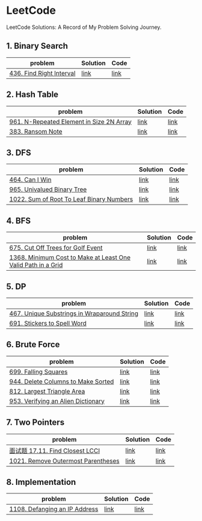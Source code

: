 # LeetCode

LeetCode Solutions: A Record of My Problem Solving Journey.

## 1. Binary Search

| problem | Solution | Code |
| --- | --- | --- |
|[436. Find Right Interval](https://leetcode.cn/problems/find-right-interval/)|[link](https://leetcode.cn/problems/find-right-interval/solution/er-fen-cha-zhao-by-harmonly-lwfq/)|[link](https://github.com/harmonly/leetcode-study/tree/main/src/S436.cpp)|

## 2. Hash Table

| problem | Solution | Code |
| --- | --- | --- |
|[961. N-Repeated Element in Size 2N Array](https://leetcode.cn/problems/n-repeated-element-in-size-2n-array/)|[link](https://leetcode.cn/problems/n-repeated-element-in-size-2n-array/solution/by-harmonly-irp2/)|[link](https://github.com/harmonly/leetcode-study/tree/main/src/S961.cpp)|
|[383. Ransom Note](https://leetcode.cn/problems/ransom-note/)|[link](https://leetcode.cn/problems/ransom-note/solution/ha-xi-biao-by-harmonly-nkh4/)|[link](https://github.com/harmonly/leetcode-study/tree/main/src/S383.cpp)|

## 3. DFS

| problem | Solution | Code |
| --- | --- | --- |
|[464. Can I Win](https://leetcode.cn/problems/can-i-win/)|[link](https://leetcode.cn/problems/can-i-win/solution/bo-yi-lun-by-harmonly-idcy/)|[link](https://github.com/harmonly/leetcode-study/tree/main/src/S464.cpp)|
|[965. Univalued Binary Tree](https://leetcode.cn/problems/univalued-binary-tree/)|[link](https://leetcode.cn/problems/univalued-binary-tree/solution/jian-dan-by-harmonly-ii5i/)|[link](https://github.com/harmonly/leetcode-study/tree/main/src/S965.cpp)|
|[1022. Sum of Root To Leaf Binary Numbers](https://leetcode.cn/problems/sum-of-root-to-leaf-binary-numbers/)|[link](https://leetcode.cn/problems/sum-of-root-to-leaf-binary-numbers/solution/cong-gen-dao-xie-de-er-jin-zhi-shu-zhi-h-eqss/)|[link](https://github.com/harmonly/leetcode-study/tree/main/src/S1022.cpp)|

## 4. BFS

| problem | Solution | Code |
| --- | --- | --- |
|[675. Cut Off Trees for Golf Event](https://leetcode.cn/problems/cut-off-trees-for-golf-event/)|[link](https://leetcode.cn/problems/cut-off-trees-for-golf-event/solution/bfs-by-harmonly-xrfi/)|[link](https://github.com/harmonly/leetcode-study/tree/main/src/S675.cpp)|
|[1368. Minimum Cost to Make at Least One Valid Path in a Grid](https://leetcode.cn/problems/minimum-cost-to-make-at-least-one-valid-path-in-a-grid/)|[link](https://leetcode.cn/problems/minimum-cost-to-make-at-least-one-valid-path-in-a-grid/solution/shi-wang-ge-tu-zhi-shao-you-yi-tiao-you-xiao-lu-2/)|[link](https://github.com/harmonly/leetcode-study/tree/main/src/S1368.cpp)|

## 5. DP

| problem | Solution | Code |
| --- | --- | --- |
|[467. Unique Substrings in Wraparound String](https://leetcode.cn/problems/unique-substrings-in-wraparound-string/)|[link](https://leetcode.cn/problems/unique-substrings-in-wraparound-string/solution/dp-by-harmonly-wa7c/)|[link](https://github.com/harmonly/leetcode-study/tree/main/src/S467.cpp)|
|[691. Stickers to Spell Word](https://leetcode.cn/problems/stickers-to-spell-word/)|[link](https://leetcode.cn/problems/stickers-to-spell-word/solution/tie-zhi-pin-ci-by-leetcode-solution-9g3z/)|[link](https://github.com/harmonly/leetcode-study/tree/main/src/S691.cpp)|

## 6. Brute Force

| problem | Solution | Code |
| --- | --- | --- |
|[699. Falling Squares](https://leetcode.cn/problems/falling-squares/)|[link](https://leetcode.cn/problems/falling-squares/solution/by-harmonly-0g4v/)|[link](https://github.com/harmonly/leetcode-study/tree/main/src/S699.cpp)|
|[944. Delete Columns to Make Sorted](https://leetcode.cn/problems/delete-columns-to-make-sorted/)|[link](https://leetcode.cn/problems/delete-columns-to-make-sorted/solution/bao-li-by-harmonly-rphx/)|[link](https://github.com/harmonly/leetcode-study/tree/main/src/S944.cpp)|
|[812. Largest Triangle Area](https://leetcode.cn/problems/largest-triangle-area/)|[link](https://leetcode.cn/problems/largest-triangle-area/solution/bao-li-by-harmonly-1rs4/)|[link](https://github.com/harmonly/leetcode-study/tree/main/src/S812.cpp)|
|[953. Verifying an Alien Dictionary](https://leetcode.cn/problems/verifying-an-alien-dictionary/)|[link](https://leetcode.cn/problems/verifying-an-alien-dictionary/solution/bao-li-by-harmonly-9w7y/)|[link](https://github.com/harmonly/leetcode-study/tree/main/src/S953.cpp)|

## 7. Two Pointers
| problem | Solution | Code |
| --- | --- | --- |
|[面试题 17.11. Find Closest LCCI](https://leetcode.cn/problems/find-closest-lcci/)|[link](https://leetcode.cn/problems/find-closest-lcci/solution/by-harmonly-s4os/)|[link](https://github.com/harmonly/leetcode-study/tree/main/src/LCCI17-11.cpp)|
|[1021. Remove Outermost Parentheses](https://leetcode.cn/problems/remove-outermost-parentheses/)|[link](https://leetcode.cn/problems/remove-outermost-parentheses/solution/by-harmonly-lm1a/)|[link](https://github.com/harmonly/leetcode-study/tree/main/src/S1021.cpp)|

## 8. Implementation
| problem | Solution | Code |
| --- | --- | --- |
|[1108. Defanging an IP Address](https://leetcode.cn/problems/defanging-an-ip-address/)|[link](https://leetcode.cn/problems/defanging-an-ip-address/solution/mo-ni-by-harmonly-imlb/)|[link](https://github.com/harmonly/leetcode-study/tree/main/src/S1108.cpp)|